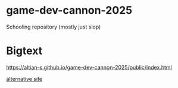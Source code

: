 # game-dev-cannon-2025
Schooling repository (mostly just slop)

# Bigtext
https://altian-s.github.io/game-dev-cannon-2025/public/index.html

<a href="https://www.youtube.com/watch?v=dQw4w9WgXcQ&list=RDdQw4w9WgXcQ&start_radio=1">alternative site</a>

